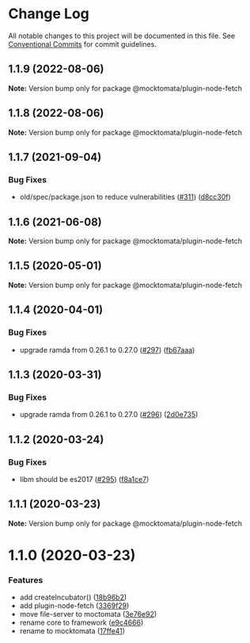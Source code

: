 # Change Log

All notable changes to this project will be documented in this file.
See [Conventional Commits](https://conventionalcommits.org) for commit guidelines.

## 1.1.9 (2022-08-06)

**Note:** Version bump only for package @mocktomata/plugin-node-fetch





## 1.1.8 (2022-08-06)

**Note:** Version bump only for package @mocktomata/plugin-node-fetch





## 1.1.7 (2021-09-04)


### Bug Fixes

* old/spec/package.json to reduce vulnerabilities ([#311](https://github.com/mocktomata/mocktomata/issues/311)) ([d8cc30f](https://github.com/mocktomata/mocktomata/commit/d8cc30fa1f9e678757b4c00333b527d4e2a8d93e))





## 1.1.6 (2021-06-08)

**Note:** Version bump only for package @mocktomata/plugin-node-fetch





## 1.1.5 (2020-05-01)

**Note:** Version bump only for package @mocktomata/plugin-node-fetch





## 1.1.4 (2020-04-01)


### Bug Fixes

* upgrade ramda from 0.26.1 to 0.27.0 ([#297](https://github.com/mocktomata/mocktomata/issues/297)) ([fb67aaa](https://github.com/mocktomata/mocktomata/commit/fb67aaaff56bf9d30a68d937c55603a86dc959cf))





## 1.1.3 (2020-03-31)


### Bug Fixes

* upgrade ramda from 0.26.1 to 0.27.0 ([#296](https://github.com/mocktomata/mocktomata/issues/296)) ([2d0e735](https://github.com/mocktomata/mocktomata/commit/2d0e735e22bf8cfc96605b957852ded677c69794))





## 1.1.2 (2020-03-24)


### Bug Fixes

* libm should be es2017 ([#295](https://github.com/mocktomata/mocktomata/issues/295)) ([f8a1ce7](https://github.com/mocktomata/mocktomata/commit/f8a1ce73f7a5bb163ecbe96f9e779c73f5a86656))





## 1.1.1 (2020-03-23)

**Note:** Version bump only for package @mocktomata/plugin-node-fetch





# 1.1.0 (2020-03-23)


### Features

* add createIncubator() ([18b96b2](https://github.com/mocktomata/mocktomata/commit/18b96b265b5b21fe7dadbe85320ccc6070f19789))
* add plugin-node-fetch ([3369f29](https://github.com/mocktomata/mocktomata/commit/3369f299587a7b86b998b03c2511c80c412668ba))
* move file-server to moctomata ([3e76e92](https://github.com/mocktomata/mocktomata/commit/3e76e921ccf1e02796edb9c89dcdcdf7f7db5fcf))
* rename core to framework ([e9c4666](https://github.com/mocktomata/mocktomata/commit/e9c4666a6e2ae75985b5a931e6f5136ee94cb54c))
* rename to mocktomata ([17ffe41](https://github.com/mocktomata/mocktomata/commit/17ffe41eec572337ce683fd4cdb613a3d6394e19))

